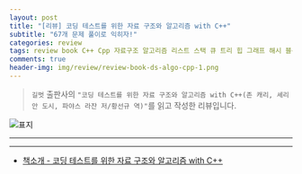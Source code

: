 ```yaml
---  
layout: post  
title: "[리뷰] 코딩 테스트를 위한 자료 구조와 알고리즘 with C++"  
subtitle: "67개 문제 풀이로 익히자!"  
categories: review  
tags: review book C++ Cpp 자료구조 알고리즘 리스트 스택 큐 트리 힙 그래프 해시 블룸필터 분할정복 그리디 탐욕 동적계획법 DP   
comments: true  
header-img: img/review/review-book-ds-algo-cpp-1.png
---  
```

  
> `길벗` 출판사의 `"코딩 테스트를 위한 자료 구조와 알고리즘 with C++(존 캐리, 셰리안 도시, 파야스 라잔 저/황선규 역)"`를 읽고 작성한 리뷰입니다.  

![표지](https://theorydb.github.io/assets/img/review/review-book-ds-algo-cpp-1.png)  

---


---

* [책소개 - 코딩 테스트를 위한 자료 구조와 알고리즘 with C++](http://www.yes24.com/Product/Goods/95863013)

